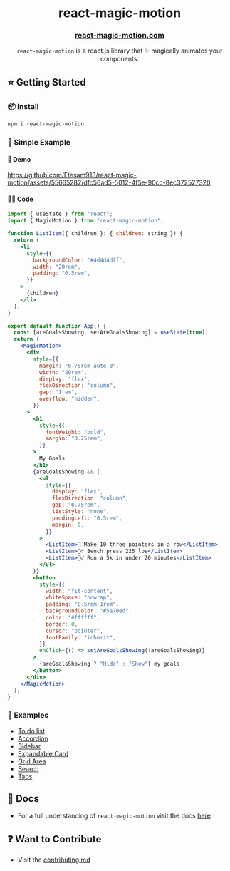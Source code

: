 <h1 align="center">react-magic-motion</h1>

<h3 align="center"><a href="https://react-magic-motion.com">react-magic-motion.com</a></h3>

<p align="center"><code>react-magic-motion</code> is a react.js library that ✨ magically animates your components.</p>

## ⭐️ Getting Started

### 📦 Install

```bash
npm i react-magic-motion
```

### 🔎 Simple Example

#### 🎥 Demo

https://github.com/Etesam913/react-magic-motion/assets/55665282/dfc56ad5-5012-4f5e-90cc-8ec372527320

#### 🧑‍💻 Code

```jsx
import { useState } from "react";
import { MagicMotion } from "react-magic-motion";

function ListItem({ children }: { children: string }) {
  return (
    <li
      style={{
        backgroundColor: "#4d4d4dff",
        width: "20rem",
        padding: "0.5rem",
      }}
    >
      {children}
    </li>
  );
}

export default function App() {
  const [areGoalsShowing, setAreGoalsShowing] = useState(true);
  return (
    <MagicMotion>
      <div
        style={{
          margin: "0.75rem auto 0",
          width: "20rem",
          display: "flex",
          flexDirection: "column",
          gap: "1rem",
          overflow: "hidden",
        }}
      >
        <h1
          style={{
            fontWeight: "bold",
            margin: "0.25rem",
          }}
        >
          My Goals
        </h1>
        {areGoalsShowing && (
          <ul
            style={{
              display: "flex",
              flexDirection: "column",
              gap: "0.75rem",
              listStyle: "none",
              paddingLeft: "0.5rem",
              margin: 0,
            }}
          >
            <ListItem>🏀 Make 10 three pointers in a row</ListItem>
            <ListItem>🏋️‍♂️ Bench press 225 lbs</ListItem>
            <ListItem>🏃‍♂️ Run a 5k in under 20 minutes</ListItem>
          </ul>
        )}
        <button
          style={{
            width: "fit-content",
            whiteSpace: "nowrap",
            padding: "0.5rem 1rem",
            backgroundColor: "#5a70ed",
            color: "#ffffff",
            border: 0,
            cursor: "pointer",
            fontFamily: "inherit",
          }}
          onClick={() => setAreGoalsShowing(!areGoalsShowing)}
        >
          {areGoalsShowing ? "Hide" : "Show"} my goals
        </button>
      </div>
    </MagicMotion>
  );
}
```

### 💫 Examples

- [To do list](https://www.react-magic-motion.com/applications)
- [Accordion](https://www.react-magic-motion.com/applications/accordion)
- [Sidebar](https://www.react-magic-motion.com/applications/collapsible-sidebar)
- [Expandable Card](https://www.react-magic-motion.com/applications/expandable-card)
- [Grid Area](https://www.react-magic-motion.com/applications/grid-area)
- [Search](https://www.react-magic-motion.com/applications/search)
- [Tabs](https://www.react-magic-motion.com/applications/tabs)

## 📓 Docs

- For a full understanding of `react-magic-motion` visit the docs [here](https://react-magic-motion.com)

## ❓ Want to Contribute

- Visit the [contributing.md](./CONTRIBUTING.md)
